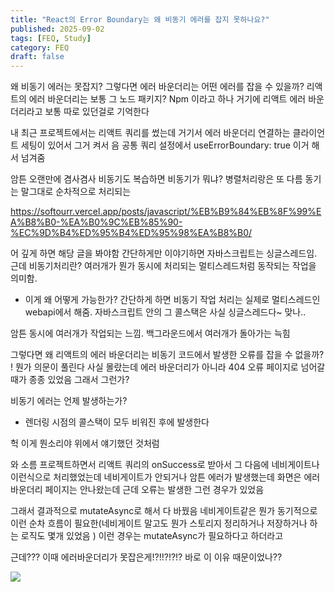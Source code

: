 ```yaml
---
title: "React의 Error Boundary는 왜 비동기 에러를 잡지 못하나요?"
published: 2025-09-02
tags: [FEQ, Study]
category: FEQ
draft: false
---
```

왜 비동기 에러는 못잡지?
그렇다면 에러 바운더리는 어떤 에러를 잡을 수 있을까?
리액트의 에러 바운더리는 보통 그 노드 패키지? Npm 이라고 하나 거기에 리액트 에러 바운더리라고 보통 따로 있던걸로 기억한다

내 최근 프로젝트에서는 리액트 쿼리를 썼는데 거기서 에러 바운더리 연결하는 클라이언트 세팅이 있어서 그거 켜서 음 공통 쿼리 설정에서
useErrorBoundary: true 
이거 해서 넘겨줌

암튼 오랜만에 겸사겸사 비동기도 복습하면
비동기가 뭐냐? 병렬처리랑은 또 다름
동기는 말그대로 순차적으로 처리되는

https://softourr.vercel.app/posts/javascript/%EB%B9%84%EB%8F%99%EA%B8%B0-%EA%B0%9C%EB%85%90-%EC%9D%B4%ED%95%B4%ED%95%98%EA%B8%B0/

어 깊게 하면 해당 글을 봐야함
간단하게만 이야기하면 
자바스크립트는 싱글스레드임. 근데 비동기처리란? 여러개가 뭔가 동시에 처리되는 멀티스레드처럼 동작되는 작업을 의미함.
- 이게 왜 어떻게 가능한가? 간단하게 하면 비동기 작업 처리는 실제로 멀티스레드인 webapi에서 해줌. 자바스크립트 안의 그 콜스택은 사실 싱글스레드다~ 맞나..

암튼 동시에 여러개가 작업되는 느낌. 백그라운드에서 여러개가 돌아가는 늑힘

그렇다면 왜 리액트의 에러 바운더리는 비동기 코드에서 발생한 오류를 잡을 수 없을까?
!
뭔가 의문이 풀린다 사실 몰랐는데
에러 바운더리가 아니라 404 오류 페이지로 넘어갈때가 종종 있었음
그래서 그런가?

비동기 에러는 언제 발생하는가?
- 렌더링 시점의 콜스택이 모두 비워진 후에 발생한다

헉 이게 뭔소리야
위에서 얘기했던 것처럼 

와 소름
프로젝트하면서 리액트 쿼리의 onSuccess로 받아서 그 다음에 네비게이트나 이런식으로 처리했었는데 
네비게이트가 안되거나 암튼 에러가 발생했는데 화면은 에러 바운더리 페이지는 안나왔는데
근데 오류는 발생한 그런 경우가 있었음

그래서 결과적으로 mutateAsync로 해서 다 바꿨음
네비게이트같은 뭔가 동기적으로 이런 순차 흐름이 필요한(네비게이트 말고도 뭔가 스토리지 정리하거나 저장하거나 하는 로직도 몇개 있었음 )
이런 경우는 mutateAsync가 필요하다고 하더라고

근데??? 이때 에러바운더리가 못잡은게!?!!?!?!?
바로 이 이유 때문이었나??

![](https://i.imgur.com/PYqQbnw.png)
